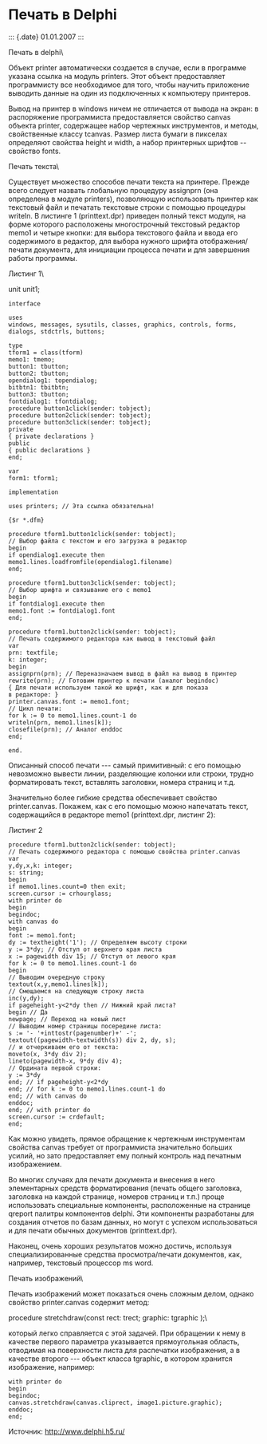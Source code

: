 Печать в Delphi
===============

::: {.date}
01.01.2007
:::

Печать в delphi\

Объект printer автоматически создается в случае, если в программе
указана ссылка на модуль printers. Этот объект предоставляет
программисту все необходимое для того, чтобы научить приложение выводить
данные на один из подключенных к компьютеру принтеров.

Вывод на принтер в windows ничем не отличается от вывода на экран: в
распоряжение программиста предоставляется свойство canvas объекта
printer, содержащее набор чертежных инструментов, и методы, свойственные
классу tcanvas. Размер листа бумаги в пикселах определяют свойства
height и width, а набор принтерных шрифтов -- свойство fonts.

Печать текста\

Существует множество способов печати текста на принтере. Прежде всего
следует назвать глобальную процедуру assignprn (она определена в модуле
printers), позволяющую использовать принтер как текстовый файл и
печатать текстовые строки с помощью процедуры writeln. В листинге 1
(printtext.dpr) приведен полный текст модуля, на форме которого
расположены многострочный текстовый редактор memo1 и четыре кнопки: для
выбора текстового файла и ввода его содержимого в редактор, для выбора
нужного шрифта отображения/печати документа, для инициации процесса
печати и для завершения работы программы.

Листинг 1\

unit unit1;

    interface 
     
    uses 
    windows, messages, sysutils, classes, graphics, controls, forms, dialogs, stdctrls, buttons; 
     
    type 
    tform1 = class(tform) 
    memo1: tmemo; 
    button1: tbutton; 
    button2: tbutton; 
    opendialog1: topendialog; 
    bitbtn1: tbitbtn; 
    button3: tbutton; 
    fontdialog1: tfontdialog; 
    procedure button1click(sender: tobject); 
    procedure button2click(sender: tobject); 
    procedure button3click(sender: tobject); 
    private 
    { private declarations } 
    public 
    { public declarations } 
    end; 
     
    var 
    form1: tform1; 
     
    implementation 
     
    uses printers; // Эта ссылка обязательна! 
     
    {$r *.dfm} 
     
    procedure tform1.button1click(sender: tobject); 
    // Выбор файла с текстом и его загрузка в редактор 
    begin 
    if opendialog1.execute then 
    memo1.lines.loadfromfile(opendialog1.filename) 
    end; 
     
    procedure tform1.button3click(sender: tobject); 
    // Выбор шрифта и связывание его с memo1 
    begin 
    if fontdialog1.execute then 
    memo1.font := fontdialog1.font 
    end; 
     
    procedure tform1.button2click(sender: tobject); 
    // Печать содержимого редактора как вывод в текстовый файл 
    var 
    prn: textfile; 
    k: integer; 
    begin 
    assignprn(prn); // Переназначаем вывод в файл на вывод в принтер 
    rewrite(prn); // Готовим принтер к печати (аналог begindoc) 
    { Для печати используем такой же шрифт, как и для показа 
    в редакторе: } 
    printer.canvas.font := memo1.font; 
    // Цикл печати: 
    for k := 0 to memo1.lines.count-1 do 
    writeln(prn, memo1.lines[k]); 
    closefile(prn); // Аналог enddoc 
    end; 
     
    end. 

Описанный способ печати --- самый примитивный: с его помощью невозможно
вывести линии, разделяющие колонки или строки, трудно форматировать
текст, вставлять заголовки, номера страниц и т.д.

Значительно более гибкие средства обеспечивает свойство printer.canvas.
Покажем, как с его помощью можно напечатать текст, содержащийся в
редакторе memo1 (printtext.dpr, листинг 2):

Листинг 2

    procedure tform1.button2click(sender: tobject); 
    // Печать содержимого редактора c помощью свойства printer.canvas 
    var 
    y,dy,x,k: integer; 
    s: string; 
    begin 
    if memo1.lines.count=0 then exit; 
    screen.cursor := crhourglass; 
    with printer do 
    begin 
    begindoc; 
    with canvas do 
    begin 
    font := memo1.font; 
    dy := textheight('1'); // Определяем высоту строки 
    y := 3*dy; // Отступ от верхнего края листа 
    x := pagewidth div 15; // Отступ от левого края 
    for k := 0 to memo1.lines.count-1 do 
    begin 
    // Выводим очередную строку 
    textout(x,y,memo1.lines[k]); 
    // Смещаемся на следующую строку листа 
    inc(y,dy); 
    if pageheight-y<2*dy then // Нижний край листа? 
    begin // Да 
    newpage; // Переход на новый лист 
    // Выводим номер страницы посередине листа: 
    s := '- '+inttostr(pagenumber)+' -'; 
    textout((pagewidth-textwidth(s)) div 2, dy, s); 
    // и отчеркиваем его от текста: 
    moveto(x, 3*dy div 2); 
    lineto(pagewidth-x, 9*dy div 4); 
    // Ордината первой строки: 
    y := 3*dy 
    end; // if pageheight-y<2*dy 
    end; // for k := 0 to memo1.lines.count-1 do 
    end; // with canvas do 
    enddoc; 
    end; // with printer do 
    screen.cursor := crdefault; 
    end; 

Как можно увидеть, прямое обращение к чертежным инструментам свойства
canvas требует от программиста значительно больших усилий, но зато
предоставляет ему полный контроль над печатным изображением.

Во многих случаях для печати документа и внесения в него элементарных
средств форматирования (печать общего заголовка, заголовка на каждой
странице, номеров страниц и т.п.) проще использовать специальные
компоненты, расположенные на странице qreport палитры компонентов
delphi. Эти компоненты разработаны для создания отчетов по базам данных,
но могут с успехом использоваться и для печати обычных документов
(printtext.dpr).

Наконец, очень хороших результатов можно достичь, используя
специализированные средства просмотра/печати документов, как, например,
текстовый процессор ms word.

Печать изображений\

Печать изображений может показаться очень сложным делом, однако свойство
printer.canvas содержит метод:

procedure stretchdraw(const rect: trect; graphic: tgraphic );\

который легко справляется с этой задачей. При обращении к нему в
качестве первого параметра указывается прямоугольная область, отводимая
на поверхности листа для распечатки изображения, а в качестве второго
--- объект класса tgraphic, в котором хранится изображение, например:

    with printer do 
    begin 
    begindoc; 
    canvas.stretchdraw(canvas.cliprect, image1.picture.graphic); 
    enddoc; 
    end; 

Источник: http://www.delphi.h5.ru/
